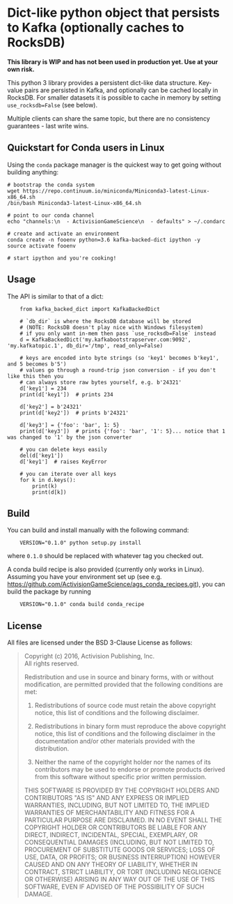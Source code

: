 # Dict-like python object that persists to Kafka (optionally caches to RocksDB)

**This library is WIP and has not been used in production yet.  Use at
your own risk.**

This python 3 library provides a persistent dict-like data structure.  Key-value
pairs are persisted in Kafka, and optionally can be cached locally in RocksDB.  For
smaller datasets it is possible to cache in memory by setting `use_rocksdb=False` (see below).

Multiple clients can share the same topic, but there are no consistency guarantees - 
last write wins.

## Quickstart for Conda users in Linux

Using the `conda` package manager is the quickest way to get going
without building anything:
```
# bootstrap the conda system
wget https://repo.continuum.io/miniconda/Miniconda3-latest-Linux-x86_64.sh
/bin/bash Miniconda3-latest-Linux-x86_64.sh

# point to our conda channel
echo "channels:\n  - ActivisionGameScience\n  - defaults" > ~/.condarc

# create and activate an environment
conda create -n fooenv python=3.6 kafka-backed-dict ipython -y
source activate fooenv

# start ipython and you're cooking!
```

## Usage

The API is similar to that of a dict:
```
    from kafka_backed_dict import KafkaBackedDict

    # `db_dir` is where the RocksDB database will be stored
    # (NOTE: RocksDB doesn't play nice with Windows filesystem)
    # if you only want in-mem then pass `use_rocksdb=False` instead
    d = KafkaBackedDict('my.kafkabootstrapserver.com:9092', 'my.kafkatopic.1', db_dir='/tmp', read_only=False)

    # keys are encoded into byte strings (so 'key1' becomes b'key1', and 5 becomes b'5')
    # values go through a round-trip json conversion - if you don't like this then you
    # can always store raw bytes yourself, e.g. b'24321'
    d['key1'] = 234
    print(d['key1'])  # prints 234

    d['key2'] = b'24321'
    print(d['key2'])  # prints b'24321'

    d['key3'] = {'foo': 'bar', 1: 5}
    print(d['key3'])  # prints {'foo': 'bar', '1': 5}... notice that 1 was changed to '1' by the json converter

    # you can delete keys easily
    del(d['key1'])
    d['key1']  # raises KeyError

    # you can iterate over all keys
    for k in d.keys():
        print(k)
        print(d[k])
```

## Build

You can build and install manually with the following command:
```
    VERSION="0.1.0" python setup.py install
```
where `0.1.0` should be replaced with whatever tag you checked out.

A conda build recipe is also provided (currently only works in Linux).  Assuming you have your
environment set up (see e.g. https://github.com/ActivisionGameScience/ags_conda_recipes.git),
you can build the package by running
```
    VERSION="0.1.0" conda build conda_recipe
```

## License

All files are licensed under the BSD 3-Clause License as follows:
 
> Copyright (c) 2016, Activision Publishing, Inc.  
> All rights reserved.
> 
> Redistribution and use in source and binary forms, with or without modification, are permitted provided that the following conditions are met:
> 
> 1. Redistributions of source code must retain the above copyright notice, this list of conditions and the following disclaimer.
>  
> 2. Redistributions in binary form must reproduce the above copyright notice, this list of conditions and the following disclaimer in the documentation and/or other materials provided with the distribution.
>  
> 3. Neither the name of the copyright holder nor the names of its contributors may be used to endorse or promote products derived from this software without specific prior written permission.
>  
> THIS SOFTWARE IS PROVIDED BY THE COPYRIGHT HOLDERS AND CONTRIBUTORS "AS IS" AND ANY EXPRESS OR IMPLIED WARRANTIES, INCLUDING, BUT NOT LIMITED TO, THE IMPLIED WARRANTIES OF MERCHANTABILITY AND FITNESS FOR A PARTICULAR PURPOSE ARE DISCLAIMED. IN NO EVENT SHALL THE COPYRIGHT HOLDER OR CONTRIBUTORS BE LIABLE FOR ANY DIRECT, INDIRECT, INCIDENTAL, SPECIAL, EXEMPLARY, OR CONSEQUENTIAL DAMAGES (INCLUDING, BUT NOT LIMITED TO, PROCUREMENT OF SUBSTITUTE GOODS OR SERVICES; LOSS OF USE, DATA, OR PROFITS; OR BUSINESS INTERRUPTION) HOWEVER CAUSED AND ON ANY THEORY OF LIABILITY, WHETHER IN CONTRACT, STRICT LIABILITY, OR TORT (INCLUDING NEGLIGENCE OR OTHERWISE) ARISING IN ANY WAY OUT OF THE USE OF THIS SOFTWARE, EVEN IF ADVISED OF THE POSSIBILITY OF SUCH DAMAGE.

